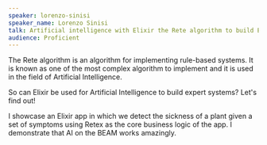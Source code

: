 ```yaml
---
speaker: lorenzo-sinisi
speaker_name: Lorenzo Sinisi
talk: Artificial intelligence with Elixir the Rete algorithm to build Expert Systems
audience: Proficient
---
```


<p>The Rete algorithm is an algorithm for implementing rule-based systems. It is known as one of the most complex algorithm to implement and it is used in the field of Artificial Intelligence. 
 
So can Elixir be used for Artificial Intelligence to build expert systems? Let's find out!
 
I showcase an Elixir app in which we detect the sickness of a plant given a set of symptoms using Retex as the core business logic of the app. I demonstrate that AI on the BEAM works amazingly.</p>
